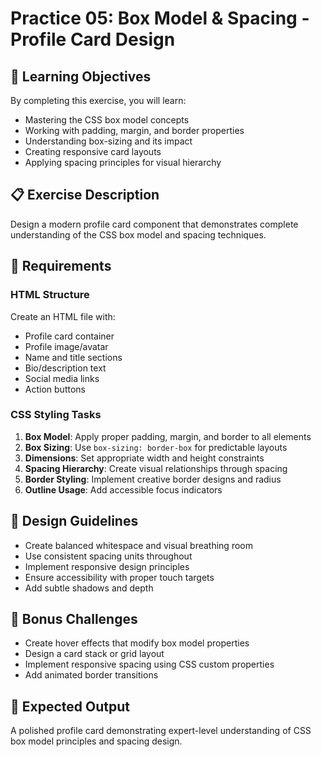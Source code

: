 # Practice 05: Box Model & Spacing - Profile Card Design

## 🎯 Learning Objectives

By completing this exercise, you will learn:

- Mastering the CSS box model concepts
- Working with padding, margin, and border properties
- Understanding box-sizing and its impact
- Creating responsive card layouts
- Applying spacing principles for visual hierarchy

## 📋 Exercise Description

Design a modern profile card component that demonstrates complete understanding of the CSS box model and spacing techniques.

## 🔧 Requirements

### HTML Structure

Create an HTML file with:
- Profile card container
- Profile image/avatar
- Name and title sections
- Bio/description text
- Social media links
- Action buttons

### CSS Styling Tasks

1. **Box Model**: Apply proper padding, margin, and border to all elements
2. **Box Sizing**: Use `box-sizing: border-box` for predictable layouts
3. **Dimensions**: Set appropriate width and height constraints
4. **Spacing Hierarchy**: Create visual relationships through spacing
5. **Border Styling**: Implement creative border designs and radius
6. **Outline Usage**: Add accessible focus indicators

## 🎨 Design Guidelines

- Create balanced whitespace and visual breathing room
- Use consistent spacing units throughout
- Implement responsive design principles
- Ensure accessibility with proper touch targets
- Add subtle shadows and depth

## 🚀 Bonus Challenges

- Create hover effects that modify box model properties
- Design a card stack or grid layout
- Implement responsive spacing using CSS custom properties
- Add animated border transitions

## 📝 Expected Output

A polished profile card demonstrating expert-level understanding of CSS box model principles and spacing design.
